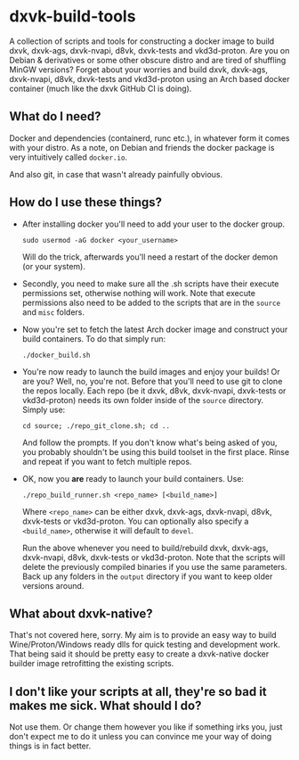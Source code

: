﻿# dxvk-build-tools

A collection of scripts and tools for constructing a docker image to build dxvk, dxvk-ags, dxvk-nvapi, d8vk, dxvk-tests and vkd3d-proton. Are you on Debian & derivatives or some other obscure distro and are tired of shuffling MinGW versions? Forget about your worries and build dxvk, dxvk-ags, dxvk-nvapi, d8vk, dxvk-tests and vkd3d-proton using an Arch based docker container (much like the dxvk GitHub CI is doing).

## What do I need?

Docker and dependencies (containerd, runc etc.), in whatever form it comes with your distro. As a note, on Debian and friends the docker package is very intuitively called `docker.io`.

And also git, in case that wasn't already painfully obvious.

## How do I use these things?

* After installing docker you'll need to add your user to the docker group.  
  
    `sudo usermod -aG docker <your_username>`  
  
    Will do the trick, afterwards you'll need a restart of the docker demon (or your system).  

* Secondly, you need to make sure all the .sh scripts have their execute permissions set, otherwise nothing will work. Note that execute permissions also need to be added to the scripts that are in the `source` and `misc` folders.  

* Now you're set to fetch the latest Arch docker image and construct your build containers. To do that simply run:  
  
    `./docker_build.sh`  

* You're now ready to launch the build images and enjoy your builds! Or are you? Well, no, you're not. Before that you'll need to use git to clone the repos locally. Each repo (be it dxvk, d8vk, dxvk-nvapi, dxvk-tests or vkd3d-proton) needs its own folder inside of the `source` directory. Simply use:  
  
    `cd source; ./repo_git_clone.sh; cd ..`  
  
    And follow the prompts. If you don't know what's being asked of you, you probably shouldn't be using this build toolset in the first place. Rinse and repeat if you want to fetch multiple repos.  

* OK, now you **are** ready to launch your build containers. Use:  
  
    `./repo_build_runner.sh <repo_name> [<build_name>]`  
  
    Where `<repo_name>` can be either dxvk, dxvk-ags, dxvk-nvapi, d8vk, dxvk-tests or vkd3d-proton. You can optionally also specify a `<build_name>`, otherwise it will default to `devel`.  
  
    Run the above whenever you need to build/rebuild dxvk, dxvk-ags, dxvk-nvapi, d8vk, dxvk-tests or vkd3d-proton. Note that the scripts will delete the previously compiled binaries if you use the same parameters. Back up any folders in the `output` directory if you want to keep older versions around.  

## What about dxvk-native?

That's not covered here, sorry. My aim is to provide an easy way to build Wine/Proton/Windows ready dlls for quick testing and development work. That being said it should be pretty easy to create a dxvk-native docker builder image retrofitting the existing scripts.

## I don't like your scripts at all, they're so bad it makes me sick. What should I do?

Not use them. Or change them however you like if something irks you, just don't expect me to do it unless you can convince me your way of doing things is in fact better.

